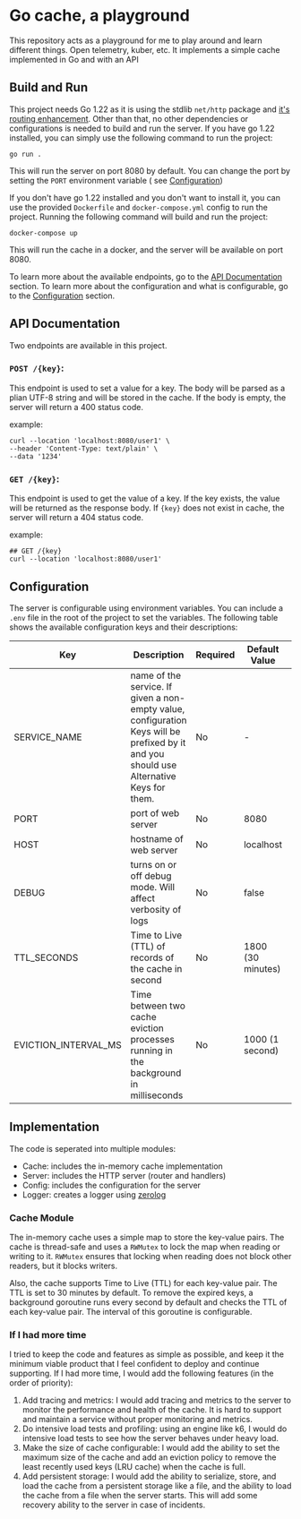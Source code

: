 # Go cache, a playground


This repository acts as a playground for me to play around and learn different things. Open telemetry, kuber, etc.
It implements a simple cache implemented in Go and with an API

## Build and Run

This project needs Go 1.22 as it is using the stdlib `net/http` package
and [it's routing enhancement](https://go.dev/blog/routing-enhancements).
Other than that, no other dependencies or configurations is needed to build and run the server.
If you have go 1.22 installed, you can simply use the following command to run the project:

```shell
go run .
```

This will run the server on port 8080 by default. You can change the port by setting the `PORT` environment variable (
see [Configuration](#configuration))

If you don't have go 1.22 installed and you don't want to install it, you can use the provided `Dockerfile`
and `docker-compose.yml` config to run the project. Running the following command will build and run the project:

```shell
docker-compose up
```

This will run the cache in a docker, and the server will be available on port 8080.

To learn more about the available endpoints, go to the [API Documentation](#api-documentation) section.
To learn more about the configuration and what is configurable, go to the [Configuration](#configuration) section.

## API Documentation

Two endpoints are available in this project.

### `POST /{key}`:

This endpoint is used to set a value for a key. The body will be parsed as a plian UTF-8 string and will be stored in
the cache. If the body is empty, the server will return a 400 status code.

example:

```shell
curl --location 'localhost:8080/user1' \
--header 'Content-Type: text/plain' \
--data '1234'
```

### `GET /{key}`:

This endpoint is used to get the value of a key. If the key exists, the value will be returned as the response body.
If `{key}` does not exist in cache, the server will return a 404 status code.

example:

```shell
## GET /{key}
curl --location 'localhost:8080/user1'
```

## Configuration

The server is configurable using environment variables. You can include a `.env` file in the root of the project to set
the variables. The following table shows the available configuration keys and their descriptions:

| Key                  | Description                                                                                                                              | Required | Default Value     | Alternative Key                     |
|----------------------|------------------------------------------------------------------------------------------------------------------------------------------|----------|-------------------|-------------------------------------|
| SERVICE_NAME         | name of the service. If given a non-empty value, configuration Keys will be prefixed by it and you should use Alternative Keys for them. | No       | -                 | -                                   |
| PORT                 | port of web server                                                                                                                       | No       | 8080              | [SERVICE_NAME]_PORT                 |
| HOST                 | hostname of web server                                                                                                                   | No       | localhost         | [SERVICE_NAME]_HOST                 |
| DEBUG                | turns on or off debug mode. Will affect verbosity of logs                                                                                | No       | false             | [SERVICE_NAME]_DEBUG                |
| TTL_SECONDS          | Time to Live (TTL) of records of the cache in second                                                                                     | No       | 1800 (30 minutes) | [SERVICE_NAME]_CACHE_TTL_SECONDS    |
| EVICTION_INTERVAL_MS | Time between two cache eviction processes running in the background in milliseconds                                                      | No       | 1000 (1 second)   | [SERVICE_NAME]_EVICTION_INTERVAL_MS |

## Implementation

The code is seperated into multiple modules:

- Cache: includes the in-memory cache implementation
- Server: includes the HTTP server (router and handlers)
- Config: includes the configuration for the server
- Logger: creates a logger using [zerolog](https://github.com/rs/zerolog)

### Cache Module

The in-memory cache uses a simple map to store the key-value pairs.
The cache is thread-safe and uses a `RWMutex` to lock the map when reading or writing to it.
`RWMutex` ensures that locking when reading does not block other readers, but it blocks writers.

Also, the cache supports Time to Live (TTL) for each key-value pair. The TTL is set to 30 minutes by default.
To remove the expired keys, a background goroutine runs every second by default and checks the TTL of each key-value
pair. The
interval of this goroutine is configurable.

### If I had more time

I tried to keep the code and features as simple as possible, and keep it the minimum viable product that I feel
confident to deploy and continue supporting. If I had more time, I would add the following features (in the order of
priority):

1. Add tracing and metrics: I would add tracing and metrics to the server to monitor the performance and health of the
   cache. It is hard to support and maintain a service without proper monitoring and metrics.
2. Do intensive load tests and profiling: using an engine like k6, I would do intensive load tests to see how the server
   behaves under
   heavy load.
3. Make the size of cache configurable: I would add the ability to set the maximum size of the cache and add an
   eviction policy to remove the least recently used keys (LRU cache) when the cache is full.
4. Add persistent storage: I would add the ability to serialize, store, and load the cache from a persistent storage
   like
   a file, and the ability to load the cache from a file when the server starts. This will add some recovery ability to
   the server in case of incidents.


